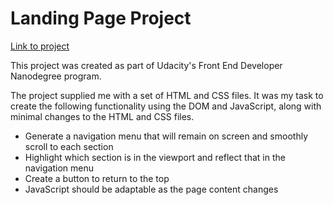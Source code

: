 # Landing Page Project

<a href="https://zlogikon.github.io/fend-project2-landing/">Link to project</a>

This project was created as part of Udacity's Front End Developer Nanodegree program.

The project supplied me with a set of HTML and CSS files. It was my task to create the following functionality using the DOM and JavaScript, along with minimal changes to the HTML and CSS files.

<ul>
  <li>Generate a navigation menu that will remain on screen and smoothly scroll to each section</li>
  <li>Highlight which section is in the viewport and reflect that in the navigation menu</li>
  <li>Create a button to return to the top</li>
  <li>JavaScript should be adaptable as the page content changes</li>
</ul>

